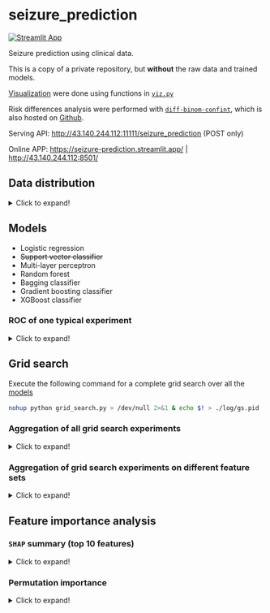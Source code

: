 # seizure_prediction

[![Streamlit App](https://static.streamlit.io/badges/streamlit_badge_black_white.svg)](https://seizure-prediction.streamlit.app/)

Seizure prediction using clinical data.

This is a copy of a private repository, but **without** the raw data and trained models.

[Visualization](images) were done using functions in [`viz.py`](viz.py)

Risk differences analysis were performed with [`diff-binom-confint`](https://pypi.org/project/diff-binom-confint/), which is also hosted on [Github](https://github.com/DeepPSP/DBCI/).

Serving API: http://43.140.244.112:11111/seizure_prediction (POST only)

Online APP: https://seizure-prediction.streamlit.app/ | http://43.140.244.112:8501/

## Data distribution

<details>
<summary>Click to expand!</summary>

  Age distribution         |  Gender distribution
:-------------------------:|:-------------------------:
![Age distribution](images/age_distribution.svg) | ![Gender distribution](images/sex_distribution.svg)

:point_right: [Back to top](#seizure_prediction)

</details>

## Models

- Logistic regression
- ~~Support vector classifier~~
- Multi-layer perceptron
- Random forest
- Bagging classifier
- Gradient boosting classifier
- XGBoost classifier

### ROC of one typical experiment

<details>
<summary>Click to expand!</summary>

<img src="./images/roc_curve_example_no_over_sampling.svg" alt="ROC" width=600>

:point_right: [Back to top](#seizure_prediction)

</details>

## Grid search

Execute the following command for a complete grid search over all the [models](#models)

```bash
nohup python grid_search.py > /dev/null 2>&1 & echo $! > ./log/gs.pid
```

### Aggregation of all grid search experiments

<details>
<summary>Click to expand!</summary>

  BIO NA drop              |  BIO NA keep
:-------------------------:|:-------------------------:
![BIO NA drop](images/grid_search_agg_all_BIO_NA_drop.svg) | ![BIO NA keep](images/grid_search_agg_all_BIO_NA_keep.svg)

:point_right: [Back to top](#seizure_prediction)

</details>

### Aggregation of grid search experiments on different feature sets

<details>
<summary>Click to expand!</summary>

  TD              |  TDS             |  TDB             |  TDSB
:----------------:|:----------------:|:----------------:|:----------------:
![TD](images/grid_search_agg_TD.svg) | ![TDS](images/grid_search_agg_TDS.svg) | ![TDS](images/grid_search_agg_TDB.svg) | ![TDS](images/grid_search_agg_TDSB.svg)

:point_right: [Back to top](#seizure_prediction)

</details>

## Feature importance analysis

### `SHAP` summary (top 10 features)

<details>
<summary>Click to expand!</summary>

![Dot plot](images/SHAP-summary-dot-top10-rf_TDSB_drop.svg)

  Violin plot              |  Bar plot
:-------------------------:|:-------------------------:
![Violin plot](images/SHAP-summary-violin-top10-rf_TDSB_drop.svg) | ![Bar plot](images/SHAP-summary-bar-top10-rf_TDSB_drop.svg)

:point_right: [Back to top](#seizure_prediction)

</details>

### Permutation importance

<details>
<summary>Click to expand!</summary>

  Run 1                    |  Run 2
:-------------------------:|:-------------------------:
![Run 1](images/permutation-importance-rf_TDSB_drop-1.svg) | ![Run 2](images/permutation-importance-rf_TDSB_drop-2.svg)

:point_right: [Back to top](#seizure_prediction)

</details>
